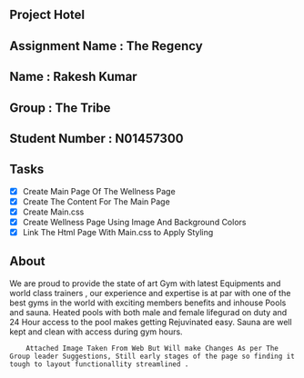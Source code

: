 ## Project Hotel
## Assignment Name : The Regency
## Name : Rakesh Kumar
## Group : The Tribe
## Student Number : N01457300

## Tasks
- [x] Create Main Page Of The Wellness Page
- [x] Create The Content For The Main Page
- [x] Create Main.css
- [x] Create Wellness Page Using Image And Background Colors
- [x] Link The Html Page With Main.css to Apply Styling

## About
 We are proud to provide the state of art Gym with latest Equipments and world class trainers , our experience and expertise is at par with one of the best gyms in the world with exciting members benefits and inhouse Pools and sauna. 
        Heated pools with both male and female lifegurad on duty and 24 Hour access to the pool makes getting Rejuvinated easy.
        Sauna are well kept and clean with access during gym hours.

        Attached Image Taken From Web But Will make Changes As per The Group leader Suggestions, Still early stages of the page so finding it tough to layout functionallity streamlined .
        